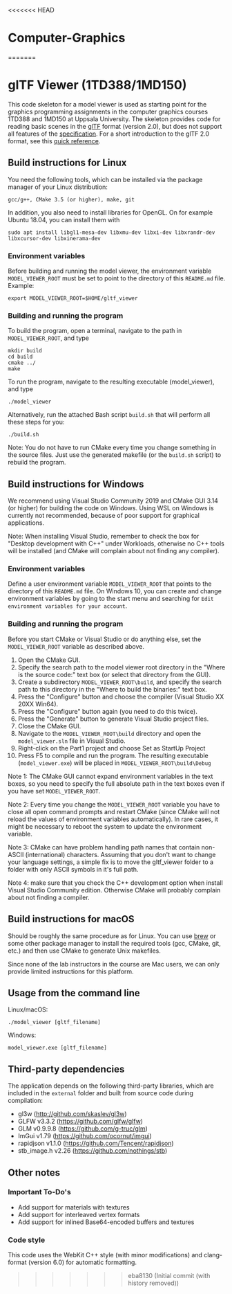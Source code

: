 <<<<<<< HEAD
# Computer-Graphics
=======
# glTF Viewer (1TD388/1MD150)

This code skeleton for a model viewer is used as starting point for the graphics programming assignments in the computer graphics courses 1TD388 and 1MD150 at Uppsala University. The skeleton provides code for reading basic scenes in the [glTF](https://github.com/KhronosGroup/glTF/) format (version 2.0), but does not support all features of the [specification](https://github.com/KhronosGroup/glTF/blob/master/specification/2.0/README.md). For a short introduction to the glTF 2.0 format, see this [quick reference](https://www.khronos.org/files/gltf20-reference-guide.pdf).


## Build instructions for Linux

You need the following tools, which can be installed via the package manager of your Linux distribution:

    gcc/g++, CMake 3.5 (or higher), make, git

In addition, you also need to install libraries for OpenGL. On for example Ubuntu 18.04, you can install them with

    sudo apt install libgl1-mesa-dev libxmu-dev libxi-dev libxrandr-dev libxcursor-dev libxinerama-dev


### Environment variables

Before building and running the model viewer, the environment variable `MODEL_VIEWER_ROOT` must be set to point to the directory of this `README.md` file. Example:

    export MODEL_VIEWER_ROOT=$HOME/gltf_viewer


### Building and running the program

To build the program, open a terminal, navigate to
the path in `MODEL_VIEWER_ROOT`, and type

    mkdir build
    cd build
    cmake ../
    make

To run the program, navigate to the resulting executable (model_viewer), and type

    ./model_viewer

Alternatively, run the attached Bash script `build.sh` that will perform all these steps for you:

    ./build.sh

Note: You do not have to run CMake every time you change something in the source files. Just use the generated makefile (or the `build.sh` script) to rebuild the program.


## Build instructions for Windows

We recommend using Visual Studio Community 2019 and CMake GUI 3.14 (or higher) for building the code on Windows. Using WSL on Windows is currently not recommended, because of poor support for graphical applications.

Note: When installing Visual Studio, remember to check the box for "Desktop development with C++" under Workloads, otherwise no C++ tools will be installed (and CMake will complain about not finding any compiler). 


### Environment variables

Define a user environment variable `MODEL_VIEWER_ROOT` that points to the directory of this `README.md` file. On Windows 10, you can create and change environment variables by going to the start menu and searching for `Edit environment variables for your account`.


### Building and running the program

Before you start CMake or Visual Studio or do anything else, set the `MODEL_VIEWER_ROOT` variable as described above.

1. Open the CMake GUI.
2. Specify the search path to the model viewer root directory in the "Where is the source code:" text box (or select that directory from the GUI).
3. Create a subdirectory `MODEL_VIEWER_ROOT\build`, and specify the search path to this directory in the "Where to build the binaries:" text box.
4. Press the "Configure" button and choose the compiler (Visual Studio XX 20XX Win64).
5. Press the "Configure" button again (you need to do this twice).
6. Press the "Generate" button to generate Visual Studio project
   files.
7. Close the CMake GUI.
8. Navigate to the `MODEL_VIEWER_ROOT\build` directory and
   open the `model_viewer.sln` file in Visual Studio.
9. Right-click on the Part1 project and choose Set as StartUp Project
10. Press F5 to compile and run the program. The resulting executable (`model_viewer.exe`) will be placed in `MODEL_VIEWER_ROOT\build\Debug`

Note 1: The CMake GUI cannot expand environment variables in the text boxes, so you need to specify the full absolute path in the text boxes even if you have set `MODEL_VIEWER_ROOT`.

Note 2: Every time you change the `MODEL_VIEWER_ROOT` variable you have to close all open command prompts and restart CMake (since CMake will not reload the values of environment variables automatically). In rare cases, it might be necessary to reboot the system to update the environment variable.

Note 3: CMake can have problem handling path names that contain non-ASCII (international) characters. Assuming that you don't want to change your language settings, a simple fix is to move the gltf_viewer folder to a folder with only ASCII symbols in it's full path.

Note 4: make sure that you check the C++ development option when install Visual Studio Community edition. Otherwise CMake will probably complain about not finding a compiler.


## Build instructions for macOS

Should be roughly the same procedure as for Linux. You can use [brew](https://brew.sh/) or some other package manager to install the required tools (gcc, CMake, git, etc.) and then use CMake to generate Unix makefiles.

Since none of the lab instructors in the course are Mac users, we can only provide limited instructions for this platform.


## Usage from the command line

Linux/macOS:

    ./model_viewer [gltf_filename]

Windows:

    model_viewer.exe [gltf_filename]


## Third-party dependencies

The application depends on the following third-party libraries, which are included in the `external` folder and built from source code during compilation:

- gl3w (http://github.com/skaslev/gl3w)
- GLFW v3.3.2 (https://github.com/glfw/glfw)
- GLM v0.9.9.8 (https://github.com/g-truc/glm)
- ImGui v1.79 (https://github.com/ocornut/imgui)
- rapidjson v1.1.0 (https://github.com/Tencent/rapidjson)
- stb_image.h v2.26 (https://github.com/nothings/stb)


## Other notes

### Important To-Do's

- Add support for materials with textures
- Add support for interleaved vertex formats
- Add support for inlined Base64-encoded buffers and textures


### Code style

This code uses the WebKit C++ style (with minor modifications) and clang-format (version 6.0) for automatic formatting.
>>>>>>> eba8130 (Initial commit (with history removed))
